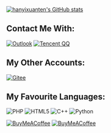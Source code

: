 [![hanyixuanten's GitHub stats](https://github-readme-stats.vercel.app/api?username=hanyixuanten&show_icons=true&theme=ambient_gradient)](https://github.com/hanyixuanten)

## Contact Me With:

[![Outlook](https://img.shields.io/badge/Microsoft_Outlook-0078D4?style=for-the-badge&logo=microsoft-outlook&logoColor=white)](mailto:hanyixuanten@outlook.com) [![Tencent QQ](https://img.shields.io/badge/Tencent%23QQ-%2312B7F5?style=for-the-badge&logo=tencentqq&logoColor=white)](https://qm.qq.com/q/aKyL0AEkgM)

## My Other Accounts:

[![Gitee](https://img.shields.io/badge/Gitee-C71D23?style=for-the-badge&logo=gitee&logoColor=white)](https://gitee.com/hanyixuanten)

## My Favourite Languages:

![PHP](https://img.shields.io/badge/php-%23777BB4.svg?style=for-the-badge&logo=php&logoColor=white) ![HTML5](https://img.shields.io/badge/html5-%23E34F26.svg?style=for-the-badge&logo=html5&logoColor=white) ![C++](https://img.shields.io/badge/c++-%2300599C.svg?style=for-the-badge&logo=c%2B%2B&logoColor=white) ![Python](https://img.shields.io/badge/python-3670A0?style=for-the-badge&logo=python&logoColor=ffdd54)

[![BuyMeACoffee](https://img.shields.io/badge/Buy%20Me%20a%20Coffee-ffdd00?style=for-the-badge&logo=buy-me-a-coffee&logoColor=blue)](https://github.com/hanyixuanten/hanyixuanten/blob/main/alipay.jpg) [![BuyMeACoffee](https://img.shields.io/badge/Buy%20Me%20a%20Coffee-ffdd00?style=for-the-badge&logo=buy-me-a-coffee&logoColor=green)](https://github.com/hanyixuanten/hanyixuanten/blob/main/wechat.jpg)
